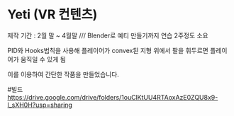 # Yeti (VR 컨텐츠)

제작 기간 : 2월 말 ~  4월말
                    /// Blender로 예티 만들기까지 연습 2주정도 소요


PID와 Hooks법칙을 사용해 플레이어가 convex된 지형 위에서 팔을 휘두르면 플레이어가 움직일 수 있게 됨

이를 이용하여 간단한 작품을 만들었습니다.

#빌드
https://drive.google.com/drive/folders/1ouClKtUU4RTAoxAzE0ZQU8x9-l_sXH0H?usp=sharing
